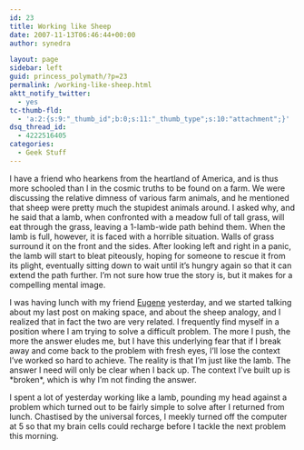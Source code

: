 ```yaml
---
id: 23
title: Working like Sheep
date: 2007-11-13T06:46:44+00:00
author: synedra

layout: page
sidebar: left
guid: princess_polymath/?p=23
permalink: /working-like-sheep.html
aktt_notify_twitter:
  - yes
tc-thumb-fld:
  - 'a:2:{s:9:"_thumb_id";b:0;s:11:"_thumb_type";s:10:"attachment";}'
dsq_thread_id:
  - 4222516405
categories:
  - Geek Stuff
---
```

I have a friend who hearkens from the heartland of America, and is thus more schooled than I in the cosmic truths to be found on a farm. We were discussing the relative dimness of various farm animals, and he mentioned that sheep were pretty much the stupidest animals around. I asked why, and he said that a lamb, when confronted with a meadow full of tall grass, will eat through the grass, leaving a 1-lamb-wide path behind them. When the lamb is full, however, it is faced with a horrible situation. Walls of grass surround it on the front and the sides. After looking left and right in a panic, the lamb will start to bleat piteously, hoping for someone to rescue it from its plight, eventually sitting down to wait until it&#8217;s hungry again so that it can extend the path further. I&#8217;m not sure how true the story is, but it makes for a compelling mental image.
  
I was having lunch with my friend [Eugene](http://www.eekim.com/) yesterday, and we started talking about my last post on making space, and about the sheep analogy, and I realized that in fact the two are very related. I frequently find myself in a position where I am trying to solve a difficult problem. The more I push, the more the answer eludes me, but I have this underlying fear that if I break away and come back to the problem with fresh eyes, I&#8217;ll lose the context I&#8217;ve worked so hard to achieve. The reality is that I&#8217;m just like the lamb. The answer I need will only be clear when I back up. The context I&#8217;ve built up is \*broken\*, which is why I&#8217;m not finding the answer.
  
I spent a lot of yesterday working like a lamb, pounding my head against a problem which turned out to be fairly simple to solve after I returned from lunch. Chastised by the universal forces, I meekly turned off the computer at 5 so that my brain cells could recharge before I tackle the next problem this morning.